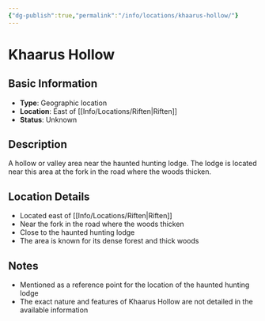 ```yaml
---
{"dg-publish":true,"permalink":"/info/locations/khaarus-hollow/"}
---
```


# Khaarus Hollow

## Basic Information
- **Type**: Geographic location
- **Location**: East of [[Info/Locations/Riften\|Riften]]
- **Status**: Unknown

## Description
A hollow or valley area near the haunted hunting lodge. The lodge is located near this area at the fork in the road where the woods thicken.

## Location Details
- Located east of [[Info/Locations/Riften\|Riften]]
- Near the fork in the road where the woods thicken
- Close to the haunted hunting lodge
- The area is known for its dense forest and thick woods

## Notes
- Mentioned as a reference point for the location of the haunted hunting lodge
- The exact nature and features of Khaarus Hollow are not detailed in the available information 